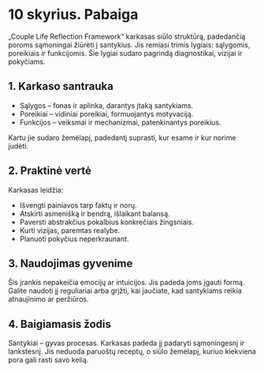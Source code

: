 # 10 skyrius. Pabaiga

„Couple Life Reflection Framework“ karkasas siūlo struktūrą, padedančią poroms sąmoningai žiūrėti į santykius. Jis remiasi trimis lygiais: sąlygomis, poreikiais ir funkcijomis. Šie lygiai sudaro pagrindą diagnostikai, vizijai ir pokyčiams.

## 1. Karkaso santrauka

- Sąlygos – fonas ir aplinka, darantys įtaką santykiams.
- Poreikiai – vidiniai poreikiai, formuojantys motyvaciją.
- Funkcijos – veiksmai ir mechanizmai, patenkinantys poreikius.

Kartu jie sudaro žemėlapį, padedantį suprasti, kur esame ir kur norime judėti.

## 2. Praktinė vertė

Karkasas leidžia:

- Išvengti painiavos tarp faktų ir norų.
- Atskirti asmenišką ir bendrą, išlaikant balansą.
- Paversti abstrakčius pokalbius konkrečiais žingsniais.
- Kurti vizijas, paremtas realybe.
- Planuoti pokyčius neperkraunant.

## 3. Naudojimas gyvenime

Šis įrankis nepakeičia emocijų ar intuicijos. Jis padeda joms įgauti formą. Galite naudoti jį reguliariai arba grįžti, kai jaučiate, kad santykiams reikia atnaujinimo ar peržiūros.

## 4. Baigiamasis žodis

Santykiai – gyvas procesas. Karkasas padeda jį padaryti sąmoningesnį ir lankstesnį. Jis neduoda paruoštų receptų, o siūlo žemėlapį, kuriuo kiekviena pora gali rasti savo kelią.

